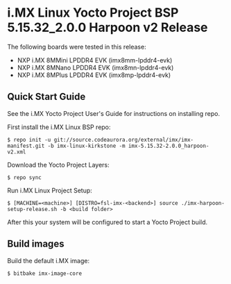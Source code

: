 i.MX Linux Yocto Project BSP 5.15.32_2.0.0 Harpoon v2 Release
=============================================================

The following boards were tested in this release:

   * NXP i.MX 8MMini LPDDR4 EVK (imx8mm-lpddr4-evk)
   * NXP i.MX 8MNano LPDDR4 EVK (imx8mn-lpddr4-evk)
   * NXP i.MX 8MPlus LPDDR4 EVK (imx8mp-lpddr4-evk)

Quick Start Guide
-----------------
See the i.MX Yocto Project User's Guide for instructions on installing repo.

First install the i.MX Linux BSP repo:
```
$ repo init -u git://source.codeaurora.org/external/imx/imx-manifest.git -b imx-linux-kirkstone -m imx-5.15.32-2.0.0_harpoon-v2.xml
```

Download the Yocto Project Layers:
```
$ repo sync
```

Run i.MX Linux Project Setup:
```
$ [MACHINE=<machine>] [DISTRO=fsl-imx-<backend>] source ./imx-harpoon-setup-release.sh -b <build folder>
```

After this your system will be configured to start a Yocto Project build.

Build images
------------
Build the default i.MX image:

```
$ bitbake imx-image-core
```
